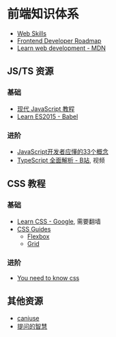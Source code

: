 # 前端知识体系

* [Web Skills](https://andreasbm.github.io/web-skills/)
* [Frontend Developer Roadmap](https://roadmap.sh/frontend)
* [Learn web development - MDN](https://developer.mozilla.org/en-US/docs/Learn)

## JS/TS 资源

### 基础
* [现代 JavaScript 教程](https://zh.javascript.info/)
* [Learn ES2015 - Babel](https://babeljs.io/docs/en/learn)

### 进阶
* [JavaScript开发者应懂的33个概念](https://github.com/stephentian/33-js-concepts)
* [TypeScript 全面解析 - B站](https://www.bilibili.com/video/BV1ig411k7pf), 视频

## CSS 教程

### 基础
* [Learn CSS - Google](https://web.dev/learn/css/), 需要翻墙
* [CSS Guides](https://css-tricks.com/guides/)
  * [Flexbox](https://css-tricks.com/snippets/css/a-guide-to-flexbox/)
  * [Grid](https://css-tricks.com/snippets/css/complete-guide-grid/)

### 进阶
* [You need to know css](https://lhammer.cn/You-need-to-know-css/)

## 其他资源

* [caniuse](https://caniuse.com/)
* [提问的智慧](https://github.com/ryanhanwu/How-To-Ask-Questions-The-Smart-Way/blob/main/README-zh_CN.md)
